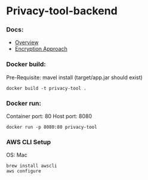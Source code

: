 # Privacy-tool-backend

### Docs:
- [Overview](https://docs.google.com/document/d/1S6S1KQrq_viWVEJ1qPQtyqYV57L7UAoWvxt4jd5hKKg/edit#heading=h.9q0iehx7oib0)
- [Encryption Approach](https://quip.com/b5p7Ao0oYkN7/Encryption-Approach)

### Docker build:
Pre-Requisite: mavel install (target/app.jar should exist)
```shell
docker build -t privacy-tool .
```

### Docker run:
Container port: 80
Host port: 8080
```shell
docker run -p 8080:80 privacy-tool
```

### AWS CLI Setup
OS: Mac
```shell
brew install awscli
aws configure
```